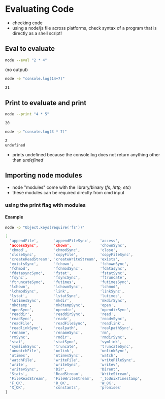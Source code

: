 # Evaluating Code

- checking code
- using a node/js file across platforms, check syntax of a program that is directly as a shell script!

## Eval to evaluate

```bash
node --eval "2 * 4"
```

(no output)

```bash
node -e "console.log(14+7)"
```

```bash
21
```

## Print to evaluate and print

```bash
node --print "4 * 5"
```

`20`

```bash
node -p "console.log(3 * 7)"
```

```bash
2
undefined
```

- prints undefined because the console.log does not return anything other than _undefined_

## Importing node modules

- node "modules" come with the library/binary (_fs, http, etc_)
- these modules can be required direclty from cmd input

### using the print flag with modules

#### Example

```bash
node -p "Object.keys(require('fs'))"
```

```bash
[
  'appendFile',       'appendFileSync',    'access',
  'accessSync',       'chown',             'chownSync',
  'chmod',            'chmodSync',         'close',
  'closeSync',        'copyFile',          'copyFileSync',
  'createReadStream', 'createWriteStream', 'exists',
  'existsSync',       'fchown',            'fchownSync',
  'fchmod',           'fchmodSync',        'fdatasync',
  'fdatasyncSync',    'fstat',             'fstatSync',
  'fsync',            'fsyncSync',         'ftruncate',
  'ftruncateSync',    'futimes',           'futimesSync',
  'lchown',           'lchownSync',        'lchmod',
  'lchmodSync',       'link',              'linkSync',
  'lstat',            'lstatSync',         'lutimes',
  'lutimesSync',      'mkdir',             'mkdirSync',
  'mkdtemp',          'mkdtempSync',       'open',
  'openSync',         'opendir',           'opendirSync',
  'readdir',          'readdirSync',       'read',
  'readSync',         'readv',             'readvSync',
  'readFile',         'readFileSync',      'readlink',
  'readlinkSync',     'realpath',          'realpathSync',
  'rename',           'renameSync',        'rm',
  'rmSync',           'rmdir',             'rmdirSync',
  'stat',             'statSync',          'symlink',
  'symlinkSync',      'truncate',          'truncateSync',
  'unwatchFile',      'unlink',            'unlinkSync',
  'utimes',           'utimesSync',        'watch',
  'watchFile',        'writeFile',         'writeFileSync',
  'write',            'writeSync',         'writev',
  'writevSync',       'Dir',               'Dirent',
  'Stats',            'ReadStream',        'WriteStream',
  'FileReadStream',   'FileWriteStream',   '_toUnixTimestamp',
  'F_OK',             'R_OK',              'W_OK',
  'X_OK',             'constants',         'promises'
]
```

